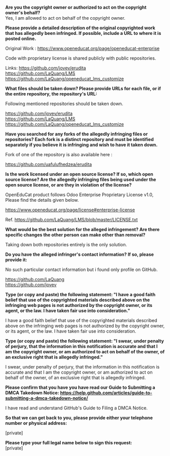 **Are you the copyright owner or authorized to act on the copyright owner's behalf?**  
Yes, I am allowed to act on behalf of the copyright owner.  

**Please provide a detailed description of the original copyrighted work that has allegedly been infringed. If possible, include a URL to where it is posted online.**  

Original Work : https://www.openeducat.org/page/openeducat-enterprise  

Code with proprietary license is shared publicly with public repositories.  

Links:
https://github.com/jovev/erudita  
https://github.com/LaQuang/LMS  
https://github.com/LaQuang/openeducat_lms_customize  

**What files should be taken down? Please provide URLs for each file, or if the entire repository, the repository's URL:**  
 
Following mentioned repositories should be taken down.  

https://github.com/jovev/erudita  
https://github.com/LaQuang/LMS  
https://github.com/LaQuang/openeducat_lms_customize  

**Have you searched for any forks of the allegedly infringing files or repositories? Each fork is a distinct repository and must be identified separately if you believe it is infringing and wish to have it taken down.**  

Fork of one of the repository is also available here :  

https://github.com/uafulufhedzea/erudita  

**Is the work licensed under an open source license? If so, which open source license? Are the allegedly infringing files being used under the open source license, or are they in violation of the license?**  

OpenEduCat product follows Odoo Enterprise Proprietary License v1.0, Please find the details given below.  

https://www.openeducat.org/page/license#enterprise-license  

Ref. https://github.com/LaQuang/LMS/blob/master/LICENSE.txt  

**What would be the best solution for the alleged infringement? Are there specific changes the other person can make other than removal?**  

Taking down both repositories entirely is the only solution.  

**Do you have the alleged infringer's contact information? If so, please provide it:**  

No such particular contact information but i found only profile on GitHub.  

https://github.com/LaQuang  
https://github.com/jovev  

**Type (or copy and paste) the following statement: "I have a good faith belief that use of the copyrighted materials described above on the infringing web pages is not authorized by the copyright owner, or its agent, or the law. I have taken fair use into consideration."**  

I have a good faith belief that use of the copyrighted materials described above on the infringing web pages is not authorized by the copyright owner, or its agent, or the law. I have taken fair use into consideration.  

**Type (or copy and paste) the following statement: "I swear, under penalty of perjury, that the information in this notification is accurate and that I am the copyright owner, or am authorized to act on behalf of the owner, of an exclusive right that is allegedly infringed."**  

I swear, under penalty of perjury, that the information in this notification is accurate and that I am the copyright owner, or am authorized to act on behalf of the owner, of an exclusive right that is allegedly infringed.  

**Please confirm that you have you have read our Guide to Submitting a DMCA Takedown Notice: https://help.github.com/articles/guide-to-submitting-a-dmca-takedown-notice/**  

I have read and understand GitHub's Guide to Filing a DMCA Notice.  

**So that we can get back to you, please provide either your telephone number or physical address:**  

[private]  

**Please type your full legal name below to sign this request:**  
[private]  

